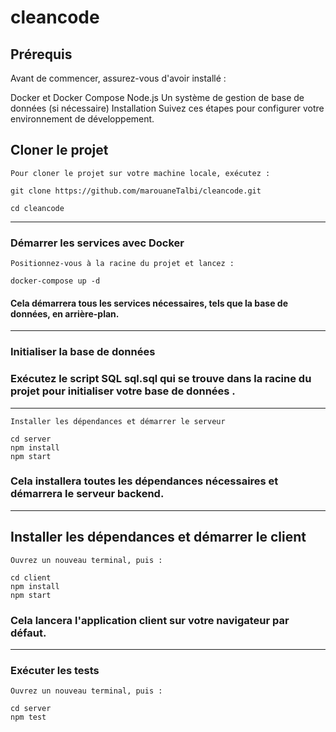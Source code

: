 # cleancode


## Prérequis
Avant de commencer, assurez-vous d'avoir installé :

Docker et Docker Compose
Node.js
Un système de gestion de base de données (si nécessaire)
Installation
Suivez ces étapes pour configurer votre environnement de développement.

## Cloner le projet


`Pour cloner le projet sur votre machine locale, exécutez :`

    git clone https://github.com/marouaneTalbi/cleancode.git 

    cd cleancode

-----------------

### Démarrer les services avec Docker

`Positionnez-vous à la racine du projet et lancez :`

    docker-compose up -d

#### Cela démarrera tous les services nécessaires, tels que la base de données, en arrière-plan.


-----------------
### Initialiser la base de données

### Exécutez le script SQL sql.sql qui se trouve dans la racine du projet pour initialiser votre base de données .

-----------------

`Installer les dépendances et démarrer le serveur`

    cd server
    npm install
    npm start

### Cela installera toutes les dépendances nécessaires et démarrera le serveur backend.
-----------------
## Installer les dépendances et démarrer le client

`Ouvrez un nouveau terminal, puis :`

    cd client
    npm install
    npm start

### Cela lancera l'application client sur votre navigateur par défaut.
-----------------
### Exécuter les tests

`Ouvrez un nouveau terminal, puis :`

    cd server
    npm test
